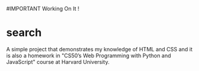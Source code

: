 #IMPORTANT
Working On It !
# search
A simple project that demonstrates my knowledge of HTML and CSS and it is also a homework in "CS50’s Web Programming with Python and JavaScript" course at Harvard University.

